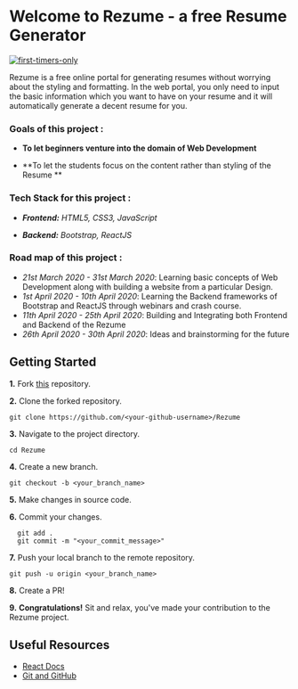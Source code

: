 # Welcome to Rezume - a free Resume Generator

[![first-timers-only](https://img.shields.io/badge/first--timers--only-friendly-tomato.svg?style=flat&logo=git)](https://github.com/CatsInTech/Rezume/issues) 

Rezume is a free online portal for generating resumes without worrying about the styling and formatting. In the web portal, you only need to input the basic information which you want to have on your resume and it will automatically generate a decent resume for you.

### Goals of this project : 

- **To let beginners venture into the domain of Web Development**

- **To let the students focus on the content rather than styling of the Resume **

### Tech Stack for this project : 

- ***Frontend:** HTML5, CSS3, JavaScript*

- ***Backend:** Bootstrap, ReactJS*

### Road map of this project : 

- *21st March 2020 - 31st March 2020*: Learning  basic concepts of Web Development along with building a website from a particular Design.
- *1st April 2020 - 10th April 2020*: Learning the Backend frameworks of Bootstrap and ReactJS through webinars and crash course.
- *11th April 2020 - 25th April 2020*: Building and Integrating both Frontend and Backend of the Rezume
- *26th April 2020 - 30th April 2020*: Ideas and brainstorming for the future



## Getting Started

**1.** Fork [this](https://github.com/CatsInTech/Rezume/) repository.

**2.** Clone the forked repository.
```terminal
git clone https://github.com/<your-github-username>/Rezume
```

**3.** Navigate to the project directory.
```terminal
cd Rezume
```

**4.** Create a new branch.
```terminal
git checkout -b <your_branch_name>
```

**5.** Make changes in source code.

**6.** Commit your changes.

```terminal
  git add .
  git commit -m "<your_commit_message>"
```

**7.** Push your local branch to the remote repository.
```terminal
git push -u origin <your_branch_name>
```

**8.** Create a PR!

**9.** **Congratulations!** Sit and relax, you've made your contribution to the Rezume project.



## Useful Resources

- [React Docs](https://reactjs.org/docs/getting-started.html) 
- [Git and GitHub](https://www.digitalocean.com/community/tutorials/how-to-use-git-a-reference-guide) 